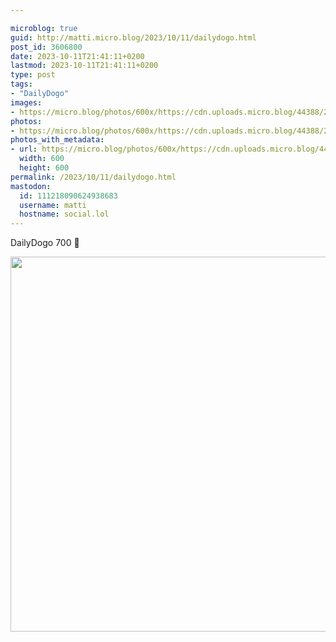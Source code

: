 ```yaml
---

microblog: true
guid: http://matti.micro.blog/2023/10/11/dailydogo.html
post_id: 3606800
date: 2023-10-11T21:41:11+0200
lastmod: 2023-10-11T21:41:11+0200
type: post
tags:
- "DailyDogo"
images:
- https://micro.blog/photos/600x/https://cdn.uploads.micro.blog/44388/2023/690d109f2121446bbd7a744b9ba9cde1.jpg
photos:
- https://micro.blog/photos/600x/https://cdn.uploads.micro.blog/44388/2023/690d109f2121446bbd7a744b9ba9cde1.jpg
photos_with_metadata:
- url: https://micro.blog/photos/600x/https://cdn.uploads.micro.blog/44388/2023/690d109f2121446bbd7a744b9ba9cde1.jpg
  width: 600
  height: 600
permalink: /2023/10/11/dailydogo.html
mastodon:
  id: 111218090624938683
  username: matti
  hostname: social.lol
---
```

DailyDogo 700 🐶

<img src="/media/uploads/2023/690d109f2121446bbd7a744b9ba9cde1.jpg" width="600" height="600" alt="" />
